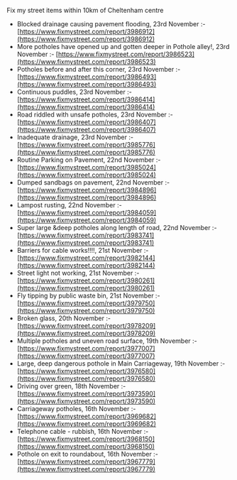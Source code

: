 Fix my street items within 10km of Cheltenham centre

<!-- fix_marker starts -->

- Blocked drainage causing pavement flooding, 23rd November :- [https://www.fixmystreet.com/report/3986912](https://www.fixmystreet.com/report/3986912)
- More potholes have opened up and gotten deeper in Pothole alley!, 23rd November :- [https://www.fixmystreet.com/report/3986523](https://www.fixmystreet.com/report/3986523)
- Potholes before and after this corner, 23rd November :- [https://www.fixmystreet.com/report/3986493](https://www.fixmystreet.com/report/3986493)
- Continuous puddles, 23rd November :- [https://www.fixmystreet.com/report/3986414](https://www.fixmystreet.com/report/3986414)
- Road riddled with unsafe potholes, 23rd November :- [https://www.fixmystreet.com/report/3986407](https://www.fixmystreet.com/report/3986407)
- Inadequate drainage, 23rd November :- [https://www.fixmystreet.com/report/3985776](https://www.fixmystreet.com/report/3985776)
- Routine Parking on Pavement, 22nd November :- [https://www.fixmystreet.com/report/3985024](https://www.fixmystreet.com/report/3985024)
- Dumped sandbags on pavement, 22nd November :- [https://www.fixmystreet.com/report/3984896](https://www.fixmystreet.com/report/3984896)
- Lampost rusting, 22nd November :- [https://www.fixmystreet.com/report/3984059](https://www.fixmystreet.com/report/3984059)
- Super large &deep potholes along length of road, 22nd November :- [https://www.fixmystreet.com/report/3983741](https://www.fixmystreet.com/report/3983741)
- Barriers for cable works!!!!, 21st November :- [https://www.fixmystreet.com/report/3982144](https://www.fixmystreet.com/report/3982144)
- Street light not working, 21st November :- [https://www.fixmystreet.com/report/3980261](https://www.fixmystreet.com/report/3980261)
- Fly tipping by public waste bin, 21st November :- [https://www.fixmystreet.com/report/3979750](https://www.fixmystreet.com/report/3979750)
- Broken glass, 20th November :- [https://www.fixmystreet.com/report/3978209](https://www.fixmystreet.com/report/3978209)
- Multiple potholes and uneven road surface, 19th November :- [https://www.fixmystreet.com/report/3977007](https://www.fixmystreet.com/report/3977007)
- Large, deep dangerous pothole in Main Carriageway, 19th November :- [https://www.fixmystreet.com/report/3976580](https://www.fixmystreet.com/report/3976580)
- Driving over green, 18th November :- [https://www.fixmystreet.com/report/3973590](https://www.fixmystreet.com/report/3973590)
- Carriageway potholes, 16th November :- [https://www.fixmystreet.com/report/3969682](https://www.fixmystreet.com/report/3969682)
- Telephone cable - rubbish, 16th November :- [https://www.fixmystreet.com/report/3968150](https://www.fixmystreet.com/report/3968150)
- Pothole on exit to roundabout, 16th November :- [https://www.fixmystreet.com/report/3967779](https://www.fixmystreet.com/report/3967779)

<!-- fix_marker ends -->